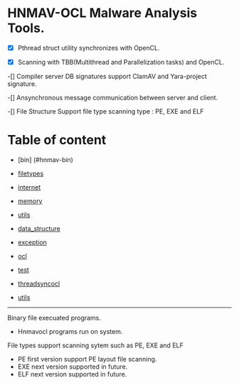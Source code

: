 HNMAV-OCL Malware Analysis Tools.
=================================

-[x] Pthread struct utility synchronizes with OpenCL.

-[x] Scanning with TBB(Multithread and Parallelization tasks) and OpenCL.

-[] Compiler server DB signatures support ClamAV  and Yara-project signature.

-[] Ansynchronous message communication between server and client.

-[] File Structure Support file type scanning type : PE, EXE and ELF

Table of content
============

* [bin] (#hnmav-bin)

* [filetypes](#hnmav-filetypes)

* [internet](#hnmav-internet)

* [memory](#hnmav-memory)

* [utils](#hnmav-utils)

* [data_structure](#hnmav-data_structure)

* [exception](#hnmav-exception)

* [ocl](#hnmav-ocl)

* [test](#hnmav-test)

* [threadsyncocl](#hnmav-threadsynocl)

* [utils](#hnmav-utils)

-------------------------------------------------------------------------- 

<a name="hnmav-bin">Binary file execuated programs.</a>

* Hnmavocl programs run on system. 

<a name="hmanv-filetypes">File types support scanning sytem such as PE, EXE and ELF </a>
* PE first version support PE layout file scanning.
* EXE next version supported in future.
* ELF next version supported in future.
